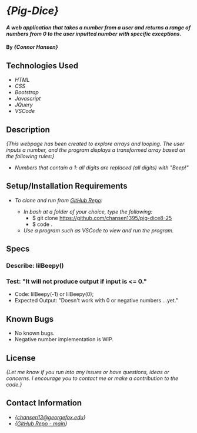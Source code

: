 # _{Pig-Dice}_

#### _A web application that takes a number from a user and returns a range of numbers from 0 to the user inputted number with specific exceptions._

#### By _**{Connor Hansen}**_

## Technologies Used

- _HTML_
- _CSS_
- _Bootstrap_
- _Javascript_
- _JQuery_
- _VSCode_

## Description

_{This webpage has been created to explore arrays and looping. The user inputs a number, and the program displays a transformed array based on the following rules:}_
- _Numbers that contain a 1: all digits are replaced (all digits) with "Beep!"_


## Setup/Installation Requirements

- _To clone and run from [GitHub Repo](https://github.com/chansen1395/pig-dice8-25):_

  - _In bash at a folder of your choice, type the following:_
    - $ git clone https://github.com/chansen1395/pig-dice8-25
    - $ code .
  - _Use a program such as VSCode to view and run the program._


## Specs

### Describe: lilBeepy()

### Test: "It will not produce output if input is <= 0."
- Code: lilBeepy(-1) or lilBeepy(0);
- Expected Output: "Doesn't work with 0 or negative numbers ...yet."


## Known Bugs

- No known bugs.
- Negative number implementation is WIP.

## License

_{Let me know if you run into any issues or have questions, ideas or concerns. I encourage you to contact me or make a contribution to the code.}_

## Contact Information

- _{<chansen13@georgefox.edu>}_
- _{[GitHub Repo - main](https://github.com/chansen1395/pig-dice8-25)}_

